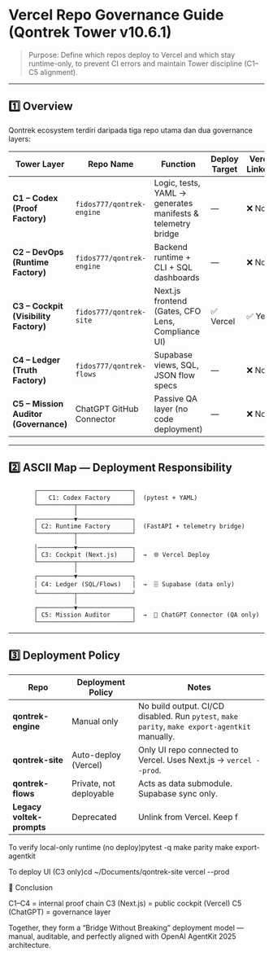 # Vercel Repo Governance Guide (Qontrek Tower v10.6.1)

> Purpose: Define which repos deploy to Vercel and which stay runtime-only, to prevent CI errors and maintain Tower discipline (C1–C5 alignment).

---

## 1️⃣ Overview

Qontrek ecosystem terdiri daripada tiga repo utama dan dua governance layers:

| Tower Layer | Repo Name | Function | Deploy Target | Vercel Linked? | Status |
|--------------|------------|-----------|----------------|----------------|---------|
| **C1 – Codex (Proof Factory)** | `fidos777/qontrek-engine` | Logic, tests, YAML → generates manifests & telemetry bridge | — | ❌ No | Runtime only |
| **C2 – DevOps (Runtime Factory)** | `fidos777/qontrek-engine` | Backend runtime + CLI + SQL dashboards | — | ❌ No | Manual deploy only |
| **C3 – Cockpit (Visibility Factory)** | `fidos777/qontrek-site` | Next.js frontend (Gates, CFO Lens, Compliance UI) | ✅ Vercel | ✅ Yes |
| **C4 – Ledger (Truth Factory)** | `fidos777/qontrek-flows` | Supabase views, SQL, JSON flow specs | — | ❌ No | Data only |
| **C5 – Mission Auditor (Governance)** | ChatGPT GitHub Connector | Passive QA layer (no code deployment) | — | ❌ No | Auto-included in Tower |

---

## 2️⃣ ASCII Map — Deployment Responsibility

           ┌──────────────────────────┐
           │   C1: Codex Factory      │  (pytest + YAML)
           └──────────┬───────────────┘
                      │
           ┌──────────▼───────────────┐
           │ C2: Runtime Factory      │  (FastAPI + telemetry bridge)
           └──────────┬───────────────┘
                      │
           │──────────▼───────────────┐
           │ C3: Cockpit (Next.js)    │  →  🌐 Vercel Deploy
           └──────────┬───────────────┘
                      │
           ┌──────────▼───────────────┐
           │ C4: Ledger (SQL/Flows)   │  →  🗄️ Supabase (data only)
           └──────────┬───────────────┘
                      │
           ┌──────────▼───────────────┐
           │ C5: Mission Auditor      │  →  🤖 ChatGPT Connector (QA only)
           └──────────────────────────┘

---

## 3️⃣ Deployment Policy

| Repo | Deployment Policy | Notes |
|------|-------------------|--------|
| **qontrek-engine** | Manual only | No build output. CI/CD disabled. Run `pytest`, `make parity`, `make export-agentkit` manually. |
| **qontrek-site** | Auto-deploy (Vercel) | Only UI repo connected to Vercel. Uses Next.js → `vercel --prod`. |
| **qontrek-flows** | Private, not deployable | Acts as data submodule. Supabase sync only. |
| **Legacy voltek-prompts** | Deprecated | Unlink from Vercel. Keep f

To verify local-only runtime (no deploy)pytest -q
make parity
make export-agentkit

To deploy UI (C3 only)cd ~/Documents/qontrek-site
vercel --prod

🏁 Conclusion

C1–C4 = internal proof chain
C3 (Next.js) = public cockpit (Vercel)
C5 (ChatGPT) = governance layer

Together, they form a “Bridge Without Breaking” deployment model —
manual, auditable, and perfectly aligned with OpenAI AgentKit 2025 architecture.
